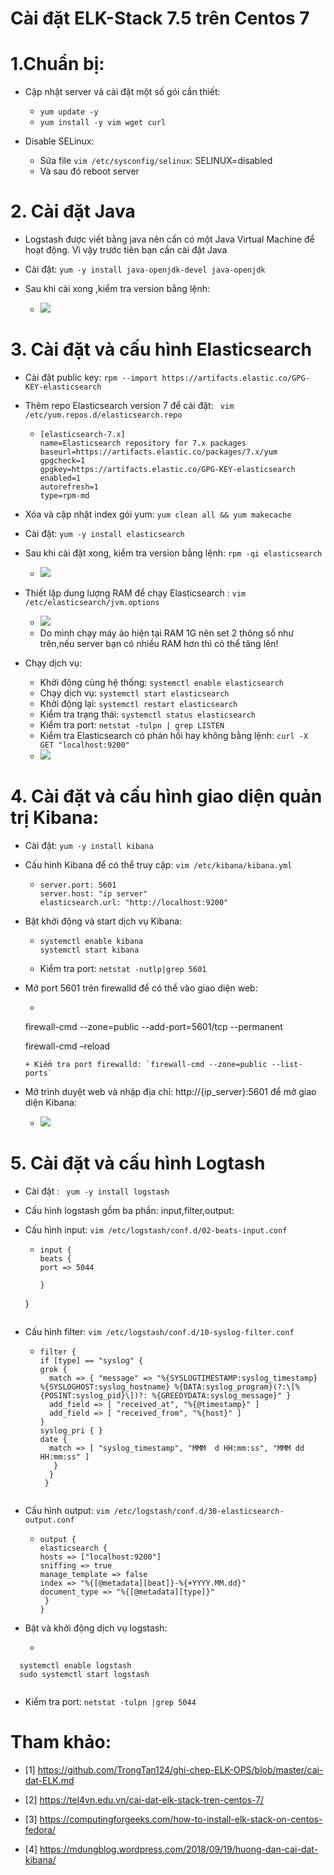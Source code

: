 
# Cài đặt ELK-Stack 7.5 trên Centos 7

# 1.Chuẩn bị:

- Cập nhật server và cài đặt một số gói cần thiết:

  + ` yum update -y ` 
  + ` yum install -y vim wget curl `
  
- Disable SELinux:
  
  + Sửa file `vim /etc/sysconfig/selinux`: SELINUX=disabled 
  + Và sau đó reboot server
  
# 2. Cài đặt Java

- Logstash được viết bằng java nên cần có một Java Virtual Machine để hoạt động. Vì vậy trước tiên bạn cần cài đặt Java

- Cài đặt: `yum -y install java-openjdk-devel java-openjdk`

- Sau khi cài xong ,kiểm tra version bằng lệnh:

  + ![]( /image/in5.PNG)

# 3. Cài đặt và cấu hình Elasticsearch

- Cài đặt public key: ` rpm --import https://artifacts.elastic.co/GPG-KEY-elasticsearch `

- Thêm repo Elasticsearch version 7 để cài đặt: ` vim /etc/yum.repos.d/elasticsearch.repo`

  + ```
    [elasticsearch-7.x]
	name=Elasticsearch repository for 7.x packages
	baseurl=https://artifacts.elastic.co/packages/7.x/yum
	gpgcheck=1
	gpgkey=https://artifacts.elastic.co/GPG-KEY-elasticsearch
	enabled=1
	autorefresh=1
	type=rpm-md
	
     ```
  
- Xóa và cập nhật index gói yum: ` yum clean all && yum makecache `

- Cài đặt: `yum -y install elasticsearch`

- Sau khi cài đặt xong, kiểm tra version bằng lệnh: `rpm -qi elasticsearch`

  + ![]( /image/in1.PNG)
  
- Thiết lập dung lượng RAM để chạy Elasticsearch : `vim /etc/elasticsearch/jvm.options`

  + ![]( /image/in2.PNG)
  + Do mình chạy máy ảo hiện tại RAM 1G nên set 2 thông số như trên,nếu server bạn có nhiều RAM hơn thì có thể tăng lên!
  
- Chạy dịch vụ:

  + Khởi động cùng hệ thống: `systemctl enable elasticsearch`
  + Chạy dịch vụ: `systemctl start elasticsearch`
  + Khởi động lại: `systemctl restart elasticsearch`
  + Kiểm tra trạng thái: `systemctl status elasticsearch`
  + Kiểm tra port: `netstat -tulpn | grep LISTEN`
  + Kiểm tra Elasticsearch có phản hồi hay không bằng lệnh: `curl -X GET "localhost:9200"`
  + ![]( /image/in3.PNG)
  
# 4. Cài đặt và cấu hình giao diện quản trị Kibana:

- Cài đặt: `yum -y install kibana`

- Cấu hình Kibana để có thể truy cập: `vim /etc/kibana/kibana.yml`
 
  + ```
    server.port: 5601
    server.host: "ip server"
    elasticsearch.url: "http://localhost:9200"  
    
    ```
- Bật khởi động và start dịch vụ Kibana:
 
  + ```
    systemctl enable kibana
    systemctl start kibana  
	
    ```
	
  + Kiểm tra port: `netstat -nutlp|grep 5601`

- Mở port 5601 trên firewalld để có thể vào giao diện web:

  + ``` 
   firewall-cmd --zone=public --add-port=5601/tcp --permanent
   
   firewall-cmd –reload  
  
    ```
  + Kiểm tra port firewalld: `firewall-cmd --zone=public --list-ports`	
	
- Mở trình duyệt web và nhập địa chỉ: http://{ip_server}:5601 để mở giao diện Kibana:

  + ![]( /image/kibana.PNG)	
  
# 5. Cài đặt và cấu hình Logtash

- Cài đặt : ` yum -y install logstash`

- Cấu hình logstash gồm ba phần: input,filter,output:

- Cấu hình input: `vim /etc/logstash/conf.d/02-beats-input.conf`

  + ```
    input {
    beats {
    port => 5044
    
    }
  } 
    ```

- Cấu hình filter: `vim /etc/logstash/conf.d/10-syslog-filter.conf`

  + ```
    filter {
    if [type] == "syslog" {
    grok {
      match => { "message" => "%{SYSLOGTIMESTAMP:syslog_timestamp} %{SYSLOGHOST:syslog_hostname} %{DATA:syslog_program}(?:\[%{POSINT:syslog_pid}\])?: %{GREEDYDATA:syslog_message}" }
      add_field => [ "received_at", "%{@timestamp}" ]
      add_field => [ "received_from", "%{host}" ]
    }
    syslog_pri { }
    date {
      match => [ "syslog_timestamp", "MMM  d HH:mm:ss", "MMM dd HH:mm:ss" ]
       }
      }
     }
	 
	```
	
- Cấu hình output: `vim /etc/logstash/conf.d/30-elasticsearch-output.conf`

  + ```
    output {
    elasticsearch {
    hosts => ["localhost:9200"]
    sniffing => true
    manage_template => false
    index => "%{[@metadata][beat]}-%{+YYYY.MM.dd}"
    document_type => "%{[@metadata][type]}"
     }
    }  
	
    ```
- Bật và khởi động dịch vụ logstash:

  + 
```
  systemctl enable logstash
  sudo systemctl start logstash	
	
   ```	
- Kiểm tra port: `netstat -tulpn |grep 5044`

# Tham khảo: 

- [1] https://github.com/TrongTan124/ghi-chep-ELK-OPS/blob/master/cai-dat-ELK.md

- [2] https://tel4vn.edu.vn/cai-dat-elk-stack-tren-centos-7/

- [3] https://computingforgeeks.com/how-to-install-elk-stack-on-centos-fedora/   

- [4] https://mdungblog.wordpress.com/2018/09/19/huong-dan-cai-dat-kibana/
  
    
